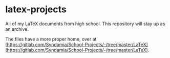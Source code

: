 # latex-projects
All of my LaTeX documents from high school. This repository will stay up as an archive.

The files have a more proper home, over at [https://gitlab.com/Syndamia/School-Projects/-/tree/master/LaTeX](https://gitlab.com/Syndamia/School-Projects/-/tree/master/LaTeX).
